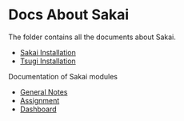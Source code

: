 # Docs About Sakai

The folder contains all the documents about Sakai.

- [Sakai Installation](./Sakai-Installation.md)
- [Tsugi Installation](./Tsugi-Installation.md)

Documentation of Sakai modules

- [General Notes](./notes.md)
- [Assignment](./assignment.md)
- [Dashboard](./sakai-dashboard-task.md)
